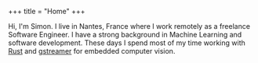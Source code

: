 +++
title = "Home"
+++

Hi, I'm Simon. I live in Nantes, France where I work remotely as a freelance 
Software Engineer. I have a strong background in Machine Learning and software 
development. These days I spend most of my time working with 
[Rust](https://www.rust-lang.org) and 
[gstreamer](https://gstreamer.freedesktop.org) for embedded computer vision.
